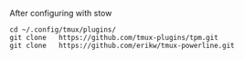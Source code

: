After configuring with stow 

```
cd ~/.config/tmux/plugins/
git clone   https://github.com/tmux-plugins/tpm.git
git clone   https://github.com/erikw/tmux-powerline.git
```
